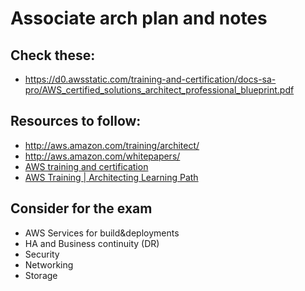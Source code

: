 # Associate arch plan and notes

## Check these:
- https://d0.awsstatic.com/training-and-certification/docs-sa-pro/AWS_certified_solutions_architect_professional_blueprint.pdf

##   Resources to follow:
- http://aws.amazon.com/training/architect/
- http://aws.amazon.com/whitepapers/
- [AWS training and certification](https://www.aws.training/LearningLibrary?src=courses)
- [AWS Training | Architecting Learning Path](https://aws.amazon.com/training/path-architecting/)

## Consider for the exam
- AWS Services for build&deployments
- HA and Business continuity (DR)
- Security
- Networking
- Storage

